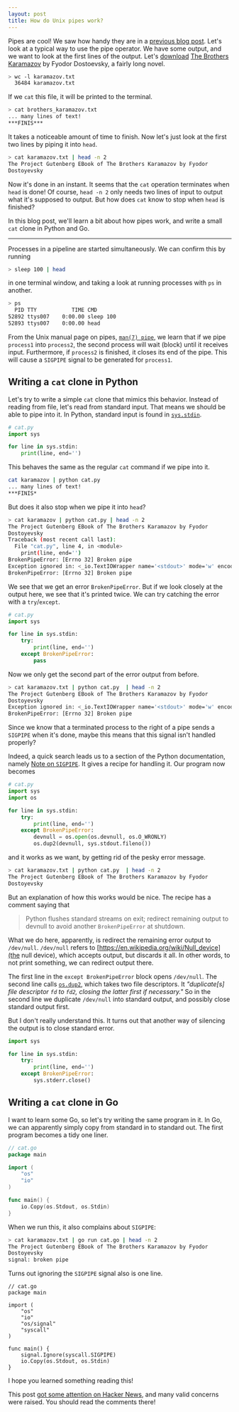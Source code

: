 ```yaml
---
layout: post
title: How do Unix pipes work?
---
```


Pipes are cool!
We saw how handy they are in a [previous blog post](/unix).
Let's look at a typical way to use the pipe operator.
We have some output, and we want to look at the first lines of the output.
Let's [download](https://www.gutenberg.org/files/28054/28054-0.txt) [The Brothers Karamazov](https://en.wikipedia.org/wiki/Lazy_evaluation) by Fyodor Dostoevsky, a fairly long novel.

```bash
> wc -l karamazov.txt
  36484 karamazov.txt
```

If we `cat` this file, it will be printed to the terminal.
```bash
> cat brothers_karamazov.txt
... many lines of text!
***FINIS***
```
It takes a noticeable amount of time to finish.
Now let's just look at the first two lines by piping it into `head`.

```sh
> cat karamazov.txt | head -n 2
The Project Gutenberg EBook of The Brothers Karamazov by Fyodor
Dostoyevsky
```

Now it's done in an instant.
It seems that the `cat` operation terminates when `head` is done!
Of course, `head -n 2` only needs two lines of input to output what it's supposed to output.
But how does `cat` know to stop when `head` is finished?

In this blog post, we'll learn a bit about how pipes work, and write a small `cat` clone in Python and Go.

<hr />

Processes in a pipeline are started simultaneously.
We can confirm this by running

```bash
> sleep 100 | head 
```

in one terminal window, and taking a look at running processes with `ps` in another.

```sh
> ps
  PID TTY           TIME CMD
52892 ttys007    0:00.00 sleep 100
52893 ttys007    0:00.00 head
```

From the Unix manual page on pipes, [`man(7) pipe`](https://linux.die.net/man/7/pipe), we learn that if we pipe `process1` into `process2`, the second process will wait (block) until it receives input.
Furthermore, if `process2` is finished, it closes its end of the pipe.
This will cause a `SIGPIPE` signal to be generated for `process1`.

## Writing a `cat` clone in Python
Let's try to write a simple `cat` clone that mimics this behavior.
Instead of reading from file, let's read from standard input.
That means we should be able to pipe into it.
In Python, standard input is found in [`sys.stdin`](https://docs.python.org/3/library/sys.html#sys.stdin).

```python
# cat.py
import sys

for line in sys.stdin:
    print(line, end='')
```

This behaves the same as the regular `cat` command if we pipe into it.

```sh
cat karamazov | python cat.py
... many lines of text!
***FINIS*
```

But does it also stop when we pipe it into `head`?

```sh
> cat karamazov | python cat.py | head -n 2
The Project Gutenberg EBook of The Brothers Karamazov by Fyodor
Dostoyevsky
Traceback (most recent call last):
  File "cat.py", line 4, in <module>
    print(line, end='')
BrokenPipeError: [Errno 32] Broken pipe
Exception ignored in: <_io.TextIOWrapper name='<stdout>' mode='w' encoding='UTF-8'>
BrokenPipeError: [Errno 32] Broken pipe
```

We see that we get an error `BrokenPipeError`.
But if we look closely at the output here, we see that it's printed twice.
We can try catching the error with a `try`/`except`.

```python
# cat.py
import sys

for line in sys.stdin:
    try:
        print(line, end='')
    except BrokenPipeError:
        pass
```

Now we only get the second part of the error output from before.

```sh
> cat karamazov.txt | python cat.py  | head -n 2
The Project Gutenberg EBook of The Brothers Karamazov by Fyodor
Dostoyevsky
Exception ignored in: <_io.TextIOWrapper name='<stdout>' mode='w' encoding='UTF-8'>
BrokenPipeError: [Errno 32] Broken pipe
```

Since we know that a terminated process to the right of a pipe sends a `SIGPIPE` when it's done, maybe this means that this signal isn't handled properly?

Indeed, a quick search leads us to a section of the Python documentation, namely [Note on `SIGPIPE`](https://docs.python.org/3/library/signal.html#note-on-sigpipe).
It gives a recipe for handling it.
Our program now becomes

```python
# cat.py
import sys
import os

for line in sys.stdin:
    try:
        print(line, end='')
    except BrokenPipeError:
        devnull = os.open(os.devnull, os.O_WRONLY)
        os.dup2(devnull, sys.stdout.fileno())
```

and it works as we want, by getting rid of the pesky error message.

```sh
> cat karamazov.txt | python cat.py  | head -n 2
The Project Gutenberg EBook of The Brothers Karamazov by Fyodor
Dostoyevsky
```

But an explanation of how this works would be nice.
The recipe has a comment saying that
> Python flushes standard streams on exit; redirect remaining output to devnull to avoid another `BrokenPipeError` at shutdown.

What we do here, apparently, is redirect the remaining error output to `/dev/null`.
`/dev/null` refers to [https://en.wikipedia.org/wiki/Null_device](the null device), which accepts output, but discards it all.
In other words, to not print something, we can redirect output there.

The first line in the `except BrokenPipeError` block opens `/dev/null`.
The second line calls [`os.dup2`](https://docs.python.org/3/library/os.html#os.dup2), which takes two file descriptors.
It _"duplicate[s] file descriptor `fd` to `fd2`, closing the latter first if necessary."_
So in the second line we duplicate `/dev/null` into standard output, and possibly close standard output first.

But I don't really understand this.
It turns out that another way of silencing the output is to close standard error.

```python
import sys

for line in sys.stdin:
    try:
        print(line, end='')
    except BrokenPipeError:
        sys.stderr.close()
```

## Writing a `cat` clone in Go

I want to learn some Go, so let's try writing the same program in it.
In Go, we can apparently simply copy from standard in to standard out.
The first program becomes a tidy one liner.

```go
// cat.go
package main

import (
    "os"
    "io"
)

func main() {
    io.Copy(os.Stdout, os.Stdin)
}
```

When we run this, it also complains about `SIGPIPE`:

```sh
> cat karamazov.txt | go run cat.go | head -n 2
The Project Gutenberg EBook of The Brothers Karamazov by Fyodor
Dostoyevsky
signal: broken pipe
```

Turns out ignoring the `SIGPIPE` signal also is one line.

```golang
// cat.go
package main

import (
    "os"
    "io"
    "os/signal"
    "syscall"
)

func main() {
    signal.Ignore(syscall.SIGPIPE)
    io.Copy(os.Stdout, os.Stdin)
}
```

I hope you learned something reading this!

This post [got some attention on Hacker News](https://news.ycombinator.com/item?id=22647539), and many valid concerns were raised.
You should read the comments there!